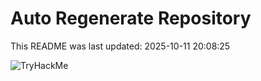 # Auto Regenerate Repository

This README was last updated: 2025-10-11 20:08:25

 ![TryHackMe](https://tryhackme.com/badge/533634)